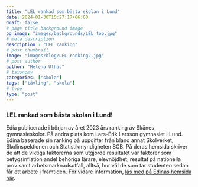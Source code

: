 ```yaml
---
title: "LEL rankad som bästa skolan i Lund"
date: 2024-01-30T15:27:17+06:00
draft: false
# page title background image
bg_image: "images/backgrounds/LEL_top.jpg"
# meta description
description : "LEL ranking"
# post thumbnail
image: "images/blog/LEL-ranking2.jpg"
# post author
author: "Helena Uthas"
# taxonomy
categories: ["skola"]
tags: ["tävling", "skola"]
# type
type: "post"
---
```


### LEL rankad som bästa skolan i Lund!

Edia publicerade i början av året 2023 års ranking av Skånes gymnasieskolor. På andra plats kom Lars-Erik Larsson gymnasiet i Lund. Edina baserade sin ranking på uppgifter från bland annat Skolverket, Skolinspektionen och Statistikmyndigheten SCB. På deras hemsida skriver de att de viktiga faktorerna som utgjorde resultatet var faktorer som betygsinflation andel behöriga lärare, elevnöjdhet, resultat på nationella prov samt arbetsmarknadsutfall, alltså, hur väl de som tar studenten sedan får ett arbete i framtiden. För vidare information, [läs med på Edinas hemsida här](https://ednia.se/rankning/skane).  
